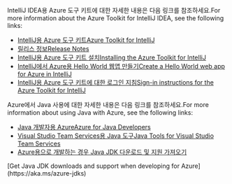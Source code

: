 <span data-ttu-id="06388-101">IntelliJ IDEA용 Azure 도구 키트에 대한 자세한 내용은 다음 링크를 참조하세요.</span><span class="sxs-lookup"><span data-stu-id="06388-101">For more information about the Azure Toolkit for IntelliJ IDEA, see the following links:</span></span> 

* [<span data-ttu-id="06388-102">IntelliJ용 Azure 도구 키트</span><span class="sxs-lookup"><span data-stu-id="06388-102">Azure Toolkit for IntelliJ</span></span>](../intellij/azure-toolkit-for-intellij.md) 
* [<span data-ttu-id="06388-103">릴리스 정보</span><span class="sxs-lookup"><span data-stu-id="06388-103">Release Notes</span></span>](https://github.com/Microsoft/azure-tools-for-java/releases) 
* [<span data-ttu-id="06388-104">IntelliJ용 Azure 도구 키트 설치</span><span class="sxs-lookup"><span data-stu-id="06388-104">Installing the Azure Toolkit for IntelliJ</span></span>](../intellij/azure-toolkit-for-intellij-installation.md) 
* [<span data-ttu-id="06388-105">IntelliJ에서 Azure용 Hello World 웹앱 만들기</span><span class="sxs-lookup"><span data-stu-id="06388-105">Create a Hello World web app for Azure in IntelliJ</span></span>](../intellij/azure-toolkit-for-intellij-create-hello-world-web-app.md) 
* [<span data-ttu-id="06388-106">IntelliJ용 Azure 도구 키트에 대한 로그인 지침</span><span class="sxs-lookup"><span data-stu-id="06388-106">Sign-in instructions for the Azure Toolkit for IntelliJ</span></span>](../intellij/azure-toolkit-for-intellij-sign-in-instructions.md) 

<span data-ttu-id="06388-107">Azure에서 Java 사용에 대한 자세한 내용은 다음 링크를 참조하세요.</span><span class="sxs-lookup"><span data-stu-id="06388-107">For more information about using Java with Azure, see the following links:</span></span> 

* [<span data-ttu-id="06388-108">Java 개발자용 Azure</span><span class="sxs-lookup"><span data-stu-id="06388-108">Azure for Java Developers</span></span>](https://docs.microsoft.com/java/azure/) 
* [<span data-ttu-id="06388-109">Visual Studio Team Services용 Java 도구</span><span class="sxs-lookup"><span data-stu-id="06388-109">Java Tools for Visual Studio Team Services</span></span>](/azure/devops/java/)
* <span data-ttu-id="06388-110">[Azure용으로 개발하는 경우 Java JDK 다운로드 및 지원 가져오기](https://aka.ms/azure-jdks)
<!-- TODO: Add URLs for Java in VSCode here --></span><span class="sxs-lookup"><span data-stu-id="06388-110">[Get Java JDK downloads and support when developing for Azure](https://aka.ms/azure-jdks)
<!-- TODO: Add URLs for Java in VSCode here --></span></span> 
